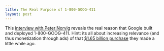 ```yaml
--- 
title: The Real Purpose of 1-800-GOOG-411
layout: post
---
```

This [interview with Peter Norvig](http://www.technologyreview.com/printer_friendly_article.aspx?id=19050) reveals the real reason that Google built and deployed 1-800-GOOG-411. Hint: its all about increasing relevance (and thus monetization through ads) of that [$1.65 billion purchase](http://arstechnica.com/news.ars/post/20061009-7942.html) they made a little while ago.
